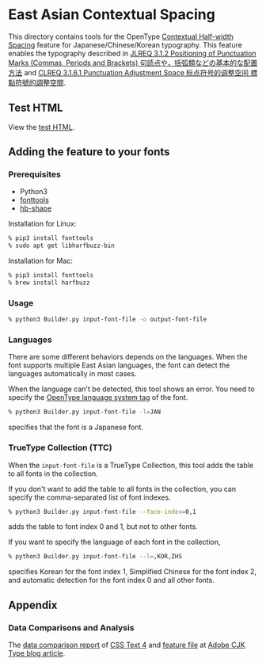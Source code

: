 # East Asian Contextual Spacing

This directory contains tools for
the OpenType [Contextual Half-width Spacing] feature
for Japanese/Chinese/Korean typography.
This feature enables the typography described in
[JLREQ 3.1.2 Positioning of Punctuation Marks (Commas, Periods and Brackets)
句読点や，括弧類などの基本的な配置方法](https://w3c.github.io/jlreq/#positioning_of_punctuation_marks)
and [CLREQ 3.1.6.1 Punctuation Adjustment Space
标点符号的调整空间 標點符號的調整空間](https://w3c.github.io/clreq/?lang=en#h-punctuation_adjustment_space).

[Contextual Half-width Spacing]: https://docs.microsoft.com/en-us/typography/opentype/spec/features_ae#tag-chws

## Test HTML

View the [test HTML].

[test HTML]: https://kojiishi.github.io/chws/test.html

## Adding the feature to your fonts

### Prerequisites

* Python3
* [fonttools]
* [hb-shape]

Installation for Linux:
```sh
% pip3 install fonttools
% sudo apt get libharfbuzz-bin
```
Installation for Mac:
```sh
% pip3 install fonttools
% brew install harfbuzz
```

[fonttools]: https://pypi.org/project/fonttools/
[hb-shape]: https://command-not-found.com/hb-shape

### Usage

```sh
% python3 Builder.py input-font-file -o output-font-file
```

### Languages

There are some different behaviors depends on the languages.
When the font supports multiple East Asian languages,
the font can detect the languages automatically in most cases.

When the language can't be detected, this tool shows an error.
You need to specify the [OpenType language system tag] of the font.

```sh
% python3 Builder.py input-font-file -l=JAN
```
specifies that the font is a Japanese font.

[OpenType language system tag]: https://docs.microsoft.com/en-us/typography/opentype/spec/languagetags

### TrueType Collection (TTC)

When the `input-font-file` is a TrueType Collection,
this tool adds the table to all fonts in the collection.

If you don't want to add the table to all fonts in the collection,
you can specify the comma-separated list of font indexes.

```sh
% python3 Builder.py input-font-file --face-index=0,1
```
adds the table to font index 0 and 1, but not to other fonts.

If you want to specify the language of each font in the collection,
```sh
% python3 Builder.py input-font-file --l=,KOR,ZHS
```
specifies Korean for the font index 1,
Simplified Chinese for the font index 2,
and automatic detection for the font index 0 and all other fonts.

## Appendix

### Data Comparisons and Analysis

The [data comparison report]
of [CSS Text 4] and
[feature file] at [Adobe CJK Type blog article].

[data comparison report]: https://colab.research.google.com/github/kojiishi/contextual-spacing/blob/master/contextual_spacing_analysis.ipynb
[Adobe CJK Type blog article]: https://blogs.adobe.com/CCJKType/2018/04/contextual-spacing.html
[CSS Text 4]: https://drafts.csswg.org/css-text-4/#text-spacing-classes
[feature file]: http://blogs.adobe.com/CCJKType/files/2018/04/features.txt
